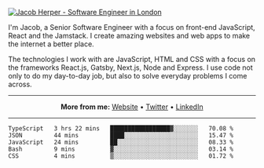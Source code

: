 [![Jacob Herper - Software Engineer in London](https://res.cloudinary.com/jacobherper/image/upload/v1595605963/github_banner.png)](https://herper.io/)

I'm Jacob, a Senior Software Engineer with a focus on front-end JavaScript, React and the Jamstack. I create amazing websites and web apps to make the internet a better place.

The technologies I work with are JavaScript, HTML and CSS with a focus on the frameworks React.js, Gatsby, Next.js, Node and Express. I use code not only to do my day-to-day job, but also to solve everyday problems I come across.

-----

<p align="center">
  <strong>More from me:</strong> 
  <a href="https://herper.io">Website</a> •
  <a href="https://twitter.com/intent/follow?screen_name=jakeherp&tw_p=followbutton">Twitter</a> •
  <a href="https://www.linkedin.com/in/jacobherper/">LinkedIn</a>
</p>

-----

<!--START_SECTION:waka-->
```text
TypeScript   3 hrs 22 mins   █████████████████▓░░░░░░░   70.08 % 
JSON         44 mins         ████░░░░░░░░░░░░░░░░░░░░░   15.47 % 
JavaScript   24 mins         ██░░░░░░░░░░░░░░░░░░░░░░░   08.33 % 
Bash         9 mins          ▓░░░░░░░░░░░░░░░░░░░░░░░░   03.14 % 
CSS          4 mins          ▒░░░░░░░░░░░░░░░░░░░░░░░░   01.72 % 
```
<!--END_SECTION:waka-->
